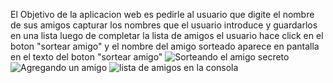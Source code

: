 El Objetivo de la aplicacion web es pedirle al usuario que digite el nombre de sus amigos
capturar los nombres que el usuario introduce y guardarlos en una lista
luego de completar la lista de amigos el usuario hace click en el boton "sortear amigo"
y el nombre del amigo sorteado aparece en pantalla en el texto del boton "sortear amigo"
![Sorteando el amigo secreto](https://github.com/user-attachments/assets/52018be6-5206-4b8f-98f9-8545c071fd1b)
![Agregando un amigo](https://github.com/user-attachments/assets/8a0a9907-a089-4f27-8ad7-ca03d0ad4c7f)
![lista de amigos en la consola](https://github.com/user-attachments/assets/4a7f8214-7ae0-4afa-b9e9-788a77214015)
